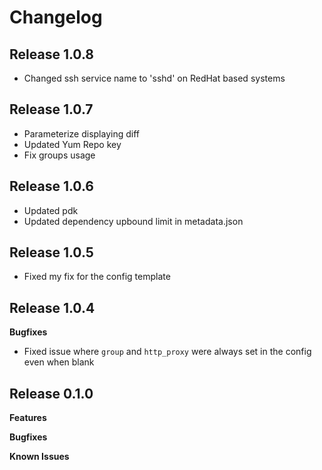 # Changelog
## Release 1.0.8
* Changed ssh service name to 'sshd' on RedHat based systems

## Release 1.0.7
* Parameterize displaying diff
* Updated Yum Repo key
* Fix groups usage

## Release 1.0.6

* Updated pdk
* Updated dependency upbound limit in metadata.json

## Release 1.0.5

* Fixed my fix for the config template

## Release 1.0.4

**Bugfixes**

* Fixed issue where `group` and `http_proxy` were always set in the config even when blank

## Release 0.1.0

**Features**

**Bugfixes**

**Known Issues**
